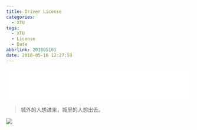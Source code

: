 ```yaml
---
title: Driver License
categories:
  - XTU
tags:
  - XTU
  - License
  - Date
abbrlink: 201805161
date: 2018-05-16 12:27:59
---
```


<iframe frameborder="no" border="0" marginwidth="0" marginheight="0" width="100%" height=86 src="//music.163.com/outchain/player?type=2&id=37764299&auto=0&height=66"></iframe>

>城外的人想进来，城里的人想出去。

![](http://p7n85i5tr.bkt.clouddn.com/zhouie/img/driver/driver-license-msk.jpg)